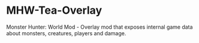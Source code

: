 # MHW-Tea-Overlay
Monster Hunter: World Mod - Overlay mod that exposes internal game data about monsters, creatures, players and damage.

